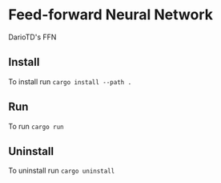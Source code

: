 Feed-forward Neural Network
===========
DarioTD's FFN


Install
-------
To install run `cargo install --path .`

Run
-------
To run `cargo run`

Uninstall
---------
To uninstall run `cargo uninstall`
